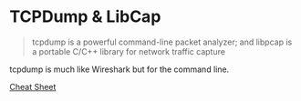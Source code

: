 # TCPDump & LibCap
> tcpdump is a powerful command-line packet analyzer; and libpcap is a portable C/C++ library for network traffic capture

tcpdump is much like Wireshark but for the command line. 

[Cheat Sheet](https://packetlife.net/media/library/12/tcpdump.pdf)
